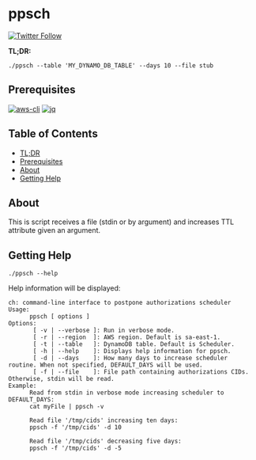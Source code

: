 # ppsch 

[![Twitter Follow](https://img.shields.io/twitter/follow/r1cm3d?style=social)](https://twitter.com/RMedeirosCosta)

**TL;DR:**
```console
./ppsch --table 'MY_DYNAMO_DB_TABLE' --days 10 --file stub
```

## Prerequisites
[![aws-cli](https://img.shields.io/badge/aws--cli-2.4.26-yellow)](https://github.com/aws/aws-cli)
[![jq](https://img.shields.io/badge/jq-1.6-gray)](https://github.com/stedolan/jq)

## Table of Contents
* [TL;DR](#ppsch)
* [Prerequisites](#prerequisites)
* [About](#about-the-project)
* [Getting Help](#getting-help)

## About

This is script receives a file (stdin or by argument) and increases TTL attribute given an argument.

## Getting Help

```console
./ppsch --help
```

Help information will be displayed:

```console
ch: command-line interface to postpone authorizations scheduler
Usage:
      ppsch [ options ]
Options: 
       [ -v | --verbose ]: Run in verbose mode.
       [ -r | --region  ]: AWS region. Default is sa-east-1.
       [ -t | --table   ]: DynamoDB table. Default is Scheduler.
       [ -h | --help    ]: Displays help information for ppsch.
       [ -d | --days    ]: How many days to increase scheduler routine. When not specified, DEFAULT_DAYS will be used.
       [ -f | --file    ]: File path containing authorizations CIDs. Otherwise, stdin will be read.
Example:
      Read from stdin in verbose mode increasing scheduler to DEFAULT_DAYS:
      cat myFile | ppsch -v

      Read file '/tmp/cids' increasing ten days:
      ppsch -f '/tmp/cids' -d 10

      Read file '/tmp/cids' decreasing five days:
      ppsch -f '/tmp/cids' -d -5 
```
